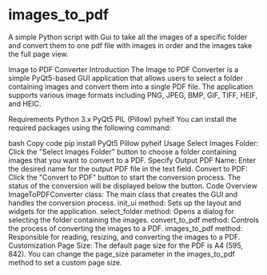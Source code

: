 # images_to_pdf
A simple Python script with Gui to take all the images of a specific folder and convert them to one pdf file with images in order and the images take the full page view.

Image to PDF Converter
Introduction
The Image to PDF Converter is a simple PyQt5-based GUI application that allows users to select a folder containing images and convert them into a single PDF file. The application supports various image formats including PNG, JPEG, BMP, GIF, TIFF, HEIF, and HEIC.

Requirements
Python 3.x
PyQt5
PIL (Pillow)
pyheif
You can install the required packages using the following command:

bash
Copy code
pip install PyQt5 Pillow pyheif
Usage
Select Images Folder: Click the "Select Images Folder" button to choose a folder containing images that you want to convert to a PDF.
Specify Output PDF Name: Enter the desired name for the output PDF file in the text field.
Convert to PDF: Click the "Convert to PDF" button to start the conversion process. The status of the conversion will be displayed below the button.
Code Overview
ImageToPDFConverter class: The main class that creates the GUI and handles the conversion process.
init_ui method: Sets up the layout and widgets for the application.
select_folder method: Opens a dialog for selecting the folder containing the images.
convert_to_pdf method: Controls the process of converting the images to a PDF.
images_to_pdf method: Responsible for reading, resizing, and converting the images to a PDF.
Customization
Page Size: The default page size for the PDF is A4 (595, 842). You can change the page_size parameter in the images_to_pdf method to set a custom page size.
